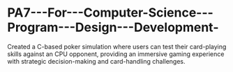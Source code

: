 # PA7---For---Computer-Science---Program---Design---Development-
Created a C-based poker simulation where users can test their card-playing skills against an CPU opponent, providing an immersive gaming experience with strategic decision-making and card-handling challenges.
